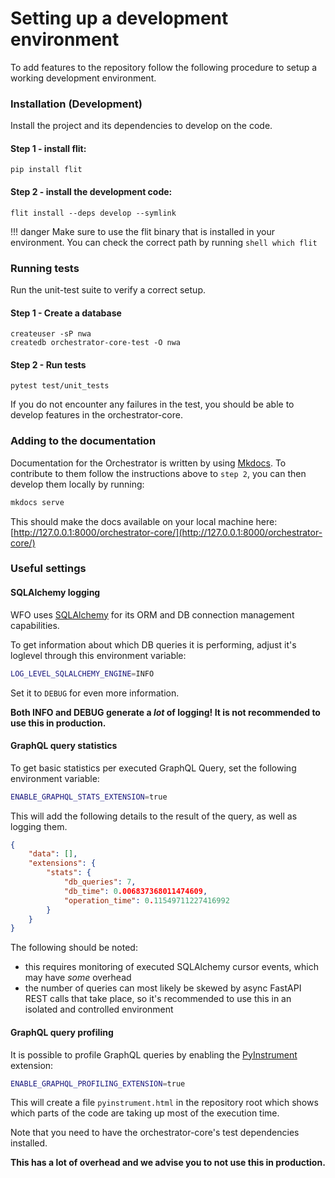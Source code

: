 # Setting up a development environment

To add features to the repository follow the following procedure to setup a working development environment.

### Installation (Development)
Install the project and its dependencies to develop on the code.

#### Step 1 - install flit:
``` shell
pip install flit
```

#### Step 2 - install the development code:
``` shell
flit install --deps develop --symlink
```

!!! danger
    Make sure to use the flit binary that is installed in your environment. You can check the correct
    path by running
    ``` shell
    which flit
    ```

### Running tests
Run the unit-test suite to verify a correct setup.

#### Step 1 - Create a database

``` shell
createuser -sP nwa
createdb orchestrator-core-test -O nwa
```

#### Step 2 - Run tests
``` shell
pytest test/unit_tests
```

If you do not encounter any failures in the test, you should be able to develop features in the orchestrator-core.


### Adding to the documentation
Documentation for the Orchestrator is written by using [Mkdocs](https://www.mkdocs.org/). To contribute to them
follow the instructions above to `step 2`, you can then develop them locally by running:

```bash
mkdocs serve
```

This should make the docs available on your local machine here: [http://127.0.0.1:8000/orchestrator-core/](http://127.0.0.1:8000/orchestrator-core/)

### Useful settings

#### SQLAlchemy logging

WFO uses [SQLAlchemy](https://www.sqlalchemy.org/) for its ORM and DB connection management capabilities.

To get information about which DB queries it is performing, adjust it's loglevel through this environment variable:

```bash
LOG_LEVEL_SQLALCHEMY_ENGINE=INFO
```

Set it to `DEBUG` for even more information.

**Both INFO and DEBUG generate a *lot* of logging! It is not recommended to use this in production.**

#### GraphQL query statistics

To get basic statistics per executed GraphQL Query, set the following environment variable:

```bash
ENABLE_GRAPHQL_STATS_EXTENSION=true
```

This will add the following details to the result of the query, as well as logging them.

```json
{
    "data": [],
    "extensions": {
        "stats": {
            "db_queries": 7,
            "db_time": 0.006837368011474609,
            "operation_time": 0.11549711227416992
        }
    }
}
```

The following should be noted:
* this requires monitoring of executed SQLAlchemy cursor events, which may have *some* overhead
* the number of queries can most likely be skewed by async FastAPI REST calls that take place, so it's recommended to use this in an isolated and controlled environment


#### GraphQL query profiling

It is possible to profile GraphQL queries by enabling the [PyInstrument](https://github.com/joerick/pyinstrument) extension:

```bash
ENABLE_GRAPHQL_PROFILING_EXTENSION=true
```

This will create a file `pyinstrument.html` in the repository root which shows which parts of the code are taking up most of the execution time.

Note that you need to have the orchestrator-core's test dependencies installed.

**This has a lot of overhead and we advise you to not use this in production.**
